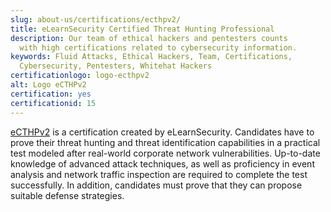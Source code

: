 ```yaml
---
slug: about-us/certifications/ecthpv2/
title: eLearnSecurity Certified Threat Hunting Professional
description: Our team of ethical hackers and pentesters counts
  with high certifications related to cybersecurity information.
keywords: Fluid Attacks, Ethical Hackers, Team, Certifications,
  Cybersecurity, Pentesters, Whitehat Hackers
certificationlogo: logo-ecthpv2
alt: Logo eCTHPv2
certification: yes
certificationid: 15
---
```


[eCTHPv2](https://elearnsecurity.com/product/ecthpv2-certification/)
is a certification created by eLearnSecurity.
Candidates have to prove their threat hunting
and threat identification capabilities
in a practical test modeled after real-world corporate network vulnerabilities.
Up-to-date knowledge of advanced attack techniques,
as well as proficiency in event analysis
and network traffic inspection
are required to complete the test successfully.
In addition,
candidates must prove that they can propose suitable defense strategies.
